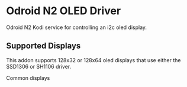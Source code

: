 # Odroid N2 OLED Driver
Odroid N2 Kodi service for controlling an i2c oled display.

## Supported Displays
This addon supports 128x32 or 128x64 oled displays that use either the SSD1306 or SH1106 driver.

Common displays
